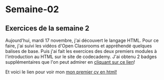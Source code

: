 # Semaine-02
## Exercices de la semaine 2
Aujourd'hui, mardi 17 novembre, j'ai découvert le langage HTML.
Pour ce faire, j'ai suivi les vidéos d'Open Classrooms et appréhendé quelques balises de base.
Puis j'ai fait les exercices des deux premiers modules à l'introduction au HTML sur le site de codecademy.
J'ai obtenu 2 badges supplémentaires que l'on peut admirer en [cliquant sur ce lien](https://codecademy.com/fr/users/Mariemcp/achievements)!

Et voici le lien pour voir mon [mon premier cv en html!](https://www.github.com/mariemcp/Semaine-02)